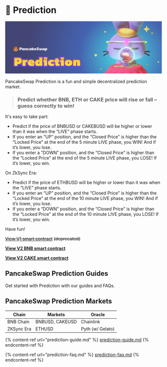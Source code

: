 # 🔮 Prediction

![](../../.gitbook/assets/prediction-header.png)

PancakeSwap Prediction is a fun and simple decentralized prediction market.

> ### Predict whether BNB, ETH or CAKE price will rise or fall – guess correctly to win!

It's easy to take part:

* Predict if the price of BNBUSD or CAKEBUSD will be higher or lower than it was when the “LIVE” phase starts.
* If you enter an “UP” position, and the “Closed Price” is higher than the “Locked Price” at the end of the 5 minute LIVE phase, you WIN! And if it’s lower, you lose.
* If you enter a “DOWN” position, and the “Closed Price” is higher than the “Locked Price” at the end of the 5 minute LIVE phase, you LOSE! If it’s lower, you win.

On ZkSync Era:

* Predict if the price of ETHBUSD will be higher or lower than it was when the “LIVE” phase starts.
* If you enter an “UP” position, and the “Closed Price” is higher than the “Locked Price” at the end of the 10 minute LIVE phase, you WIN! And if it’s lower, you lose.
* If you enter a “DOWN” position, and the “Closed Price” is higher than the “Locked Price” at the end of the 10 minute LIVE phase, you LOSE! If it’s lower, you win.

Have fun!

[~~View V1 smart contract~~](https://bscscan.com/address/0x516ffd7D1e0Ca40b1879935B2De87cb20Fc1124b) ~~(deprecated)~~

[**View V2 BNB smart contract**](https://bscscan.com/address/0x18b2a687610328590bc8f2e5fedde3b582a49cda)

[**View V2 CAKE smart contract**](https://bscscan.com/address/0x0E3A8078EDD2021dadcdE733C6b4a86E51EE8f07)

## PancakeSwap Prediction Guides

Get started with Prediction with our guides and FAQs.



## PancakeSwap Prediction Markets

| Chain      | Markets         | Oracle           |
| ---------- | --------------- | ---------------- |
| BNB Chain  | BNBUSD, CAKEUSD | Chainlink        |
| ZKSync Era | ETHUSD          | Pyth (w/ Gelato) |

{% content-ref url="prediction-guide.md" %}
[prediction-guide.md](prediction-guide.md)
{% endcontent-ref %}

{% content-ref url="prediction-faq.md" %}
[prediction-faq.md](prediction-faq.md)
{% endcontent-ref %}
